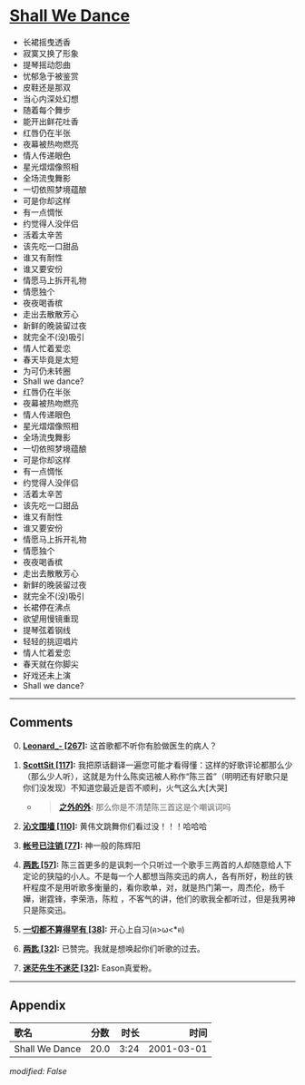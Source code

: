 # [Shall We Dance](https://music.163.com/song?id=67407)

* 长裙摇曳透香
* 寂寞又换了形象
* 提琴摇动怨曲
* 忧郁急于被鉴赏
* 皮鞋还是那双
* 当心内深处幻想
* 随着每个舞步
* 能开出鲜花吐香
* 红唇仍在半张
* 夜幕被热吻燃亮
* 情人传递眼色
* 星光熠熠像照相
* 全场流曳舞影
* 一切依照梦境蕴酿
* 可是你却这样
* 有一点惆怅
* 约觉得人没伴侣
* 活着太辛苦
* 该先吃一口甜品
* 谁又有耐性
* 谁又要安份
* 情愿马上拆开礼物
* 情愿独个
* 夜夜喝香槟
* 走出去散散芳心
* 新鲜的晚装留过夜
* 就完全不(没)吸引
* 情人忙着爱恋
* 春天毕竟是太短
* 为可仍未转圈
* Shall we dance?
* 红唇仍在半张
* 夜幕被热吻燃亮
* 情人传递眼色
* 星光熠熠像照相
* 全场流曳舞影
* 一切依照梦境蕴酿
* 可是你却这样
* 有一点惆怅
* 约觉得人没伴侣
* 活着太辛苦
* 该先吃一口甜品
* 谁又有耐性
* 谁又要安份
* 情愿马上拆开礼物
* 情愿独个
* 夜夜喝香槟
* 走出去散散芳心
* 新鲜的晚装留过夜
* 就完全不(没)吸引
* 长裙停在沸点
* 欲望用慢镜重现
* 提琴弦着钢线
* 轻轻的挑逗唱片
* 情人忙着爱恋
* 春天就在你脚尖
* 好戏还未上演
* Shall we dance?


---

## Comments
0. **[Leonard_- \[267\]](https://music.163.com/#/user/home?id=75663985):** 这首歌都不听你有脸做医生的病人？

1. **[ScottSit \[117\]](https://music.163.com/#/user/home?id=124377059):** 我把原话翻译一遍您可能才看得懂：这样的好歌评论都那么少（那么少人听），这就是为什么陈奕迅被人称作“陈三首”（明明还有好歌只是你们没发现）不知道您最近是否不顺利，火气这么大[大哭]
	* > **[之外的外](https://music.163.com/#/user/home?id=69468023):** 那么你是不清楚陈三首这是个嘲讽词吗

2. **[沁文围墙 \[110\]](https://music.163.com/#/user/home?id=24845619):** 黄伟文跳舞你们看过没！！！哈哈哈

3. **[帐号已注销 \[77\]](https://music.163.com/#/user/home?id=52623086):** 神一般的陈辉阳

4. **[两匙 \[57\]](https://music.163.com/#/user/home?id=65268977):** 陈三首更多的是讽刺一个只听过一个歌手三两首的人却随意给人下定论的狭隘的小人。不是每一个人都想当陈奕迅的病人，各有所好，粉丝的铁杆程度不是用听歌多衡量的，看你歌单，对，就是热门第一，周杰伦，杨千嬅，谢霆锋，李荣浩，陈粒 ，不客气的讲，他们的歌我全都听过，但是我男神只是陈奕迅。

5. **[一切都不算得罕有 \[38\]](https://music.163.com/#/user/home?id=34829133):** 开心上自习(ฅ>ω<*ฅ)

6. **[两匙 \[32\]](https://music.163.com/#/user/home?id=65268977):** 已赞完。我就是想唤起你们听歌的过去。

7. **[迷茫先生不迷茫 \[32\]](https://music.163.com/#/user/home?id=96037545):** Eason真爱粉。



---

## Appendix

|歌名|分数|时长|时间|
|:---|:---:|---:|---:|
|Shall We Dance|20.0|3:24|2001-03-01

*modified: False*